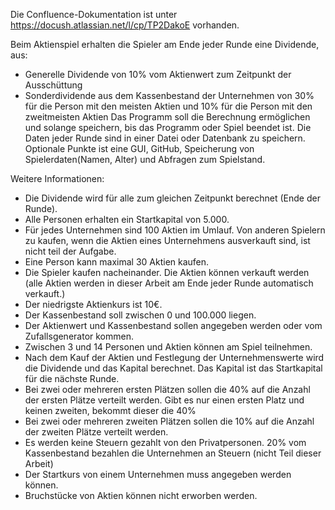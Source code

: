 Die Confluence-Dokumentation ist unter https://docush.atlassian.net/l/cp/TP2DakoE vorhanden.

Beim Aktienspiel erhalten die Spieler am Ende jeder Runde eine Dividende, aus:
-	Generelle Dividende von 10% vom Aktienwert zum Zeitpunkt der Ausschüttung
-	Sonderdividende aus dem Kassenbestand der Unternehmen von 30% für die Person mit den meisten Aktien und 10% für die Person mit den zweitmeisten Aktien
Das Programm soll die Berechnung ermöglichen und solange speichern, bis das Programm oder Spiel beendet ist. Die Daten jeder Runde sind in einer Datei oder Datenbank zu speichern.
Optionale Punkte ist eine GUI, GitHub, Speicherung von Spielerdaten(Namen, Alter) und Abfragen zum Spielstand.

Weitere Informationen:
-	Die Dividende wird für alle zum gleichen Zeitpunkt berechnet (Ende der Runde).
-	Alle Personen erhalten ein Startkapital von 5.000. 
-	Für jedes Unternehmen sind 100 Aktien im Umlauf. Von anderen Spielern zu kaufen, wenn die Aktien eines Unternehmens ausverkauft sind, ist nicht teil der Aufgabe.
-	Eine Person kann maximal 30 Aktien kaufen.
-	Die Spieler kaufen nacheinander. Die Aktien können verkauft werden (alle Aktien werden in dieser Arbeit am Ende jeder Runde automatisch verkauft.)
-	Der niedrigste Aktienkurs ist 10€.
-	Der Kassenbestand soll zwischen 0 und 100.000 liegen.
-	Der Aktienwert und Kassenbestand sollen angegeben werden oder vom Zufallsgenerator kommen.
-	Zwischen 3 und 14 Personen und Aktien können am Spiel teilnehmen.
-	Nach dem Kauf der Aktien und Festlegung der Unternehmenswerte wird die Dividende und das Kapital berechnet. Das Kapital ist das Startkapital für die nächste Runde.
-	Bei zwei oder mehreren ersten Plätzen sollen die 40% auf die Anzahl der ersten Plätze verteilt werden. Gibt es nur einen ersten Platz und keinen zweiten, bekommt dieser die 40%
-	Bei zwei oder mehreren zweiten Plätzen sollen die 10% auf die Anzahl der zweiten Plätze verteilt werden.
-	Es werden keine Steuern gezahlt von den Privatpersonen. 20% vom Kassenbestand bezahlen die Unternehmen an Steuern (nicht Teil dieser Arbeit)
-	Der Startkurs von einem Unternehmen muss angegeben werden können.
-	Bruchstücke von Aktien können nicht erworben werden.
